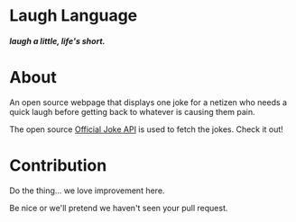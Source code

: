 # Laugh Language
##### laugh a little, life's short. 


# About
 An open source webpage that displays one joke for a netizen who needs a quick laugh before getting back to whatever is causing them pain.

 The open source [Official Joke API](https://github.com/15Dkatz/official_joke_api/) is used to fetch the jokes. Check it out!

# Contribution
Do the thing... we love improvement here.

Be nice or we'll pretend we haven't seen your pull request.
